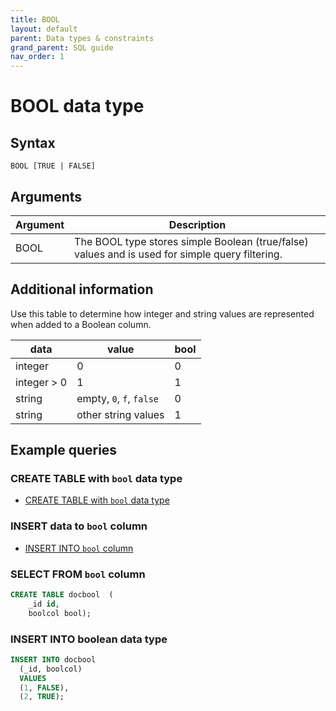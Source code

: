 ```yaml
---
title: BOOL
layout: default
parent: Data types & constraints
grand_parent: SQL guide
nav_order: 1
---
```


# BOOL data type

## Syntax

```
BOOL [TRUE | FALSE]
```

## Arguments

| Argument | Description |
|---|---|
| BOOL | The BOOL type stores simple Boolean (true/false) values and is used for simple query filtering. |

## Additional information

Use this table to determine how integer and string values are represented when added to a Boolean column.

| data | value | bool |
|---|---|---|
| integer | 0 | 0 |
| integer > 0 | 1 | 1 |
| string | empty, `0`, `f`, `false` | 0 |
| string | other string values | 1 |

## Example queries

### CREATE TABLE with `bool` data type

* [CREATE TABLE with `bool` data type](/docs/sql-guide/examples/sql-eg-table/sql-eg-table-create-all-datatypes)

### INSERT data to `bool` column

* [INSERT INTO `bool` column](/docs/sql-guide/examples/sql-eg-insert/sql-eg-insert-all-datatypes)

### SELECT FROM `bool` column



```sql
CREATE TABLE docbool  (
    _id id,
    boolcol bool);
```

### INSERT INTO boolean data type

```sql
INSERT INTO docbool
  (_id, boolcol)
  VALUES
  (1, FALSE),
  (2, TRUE);
```
